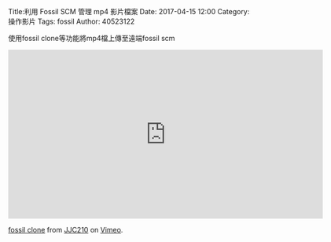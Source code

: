 Title:利用 Fossil SCM 管理 mp4 影片檔案
Date: 2017-04-15 12:00
Category: 操作影片
Tags: fossil
Author: 40523122
 
使用fossil clone等功能將mp4檔上傳至遠端fossil scm
 <!-- PELICAN_END_SUMMARY -->
<iframe src="https://player.vimeo.com/video/215012605" width="640" height="343" frameborder="0" webkitallowfullscreen mozallowfullscreen allowfullscreen></iframe>
<p><a href="https://vimeo.com/215012605">fossil clone</a> from <a href="https://vimeo.com/user58912544">JJC210</a> on <a href="https://vimeo.com">Vimeo</a>.</p>